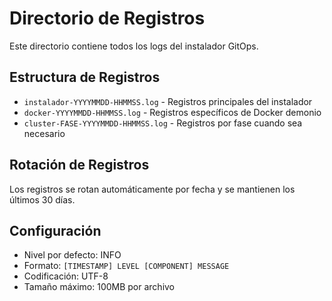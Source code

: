 # Directorio de Registros

Este directorio contiene todos los logs del instalador GitOps.

## Estructura de Registros

- `instalador-YYYYMMDD-HHMMSS.log` - Registros principales del instalador
- `docker-YYYYMMDD-HHMMSS.log` - Registros específicos de Docker demonio
- `cluster-FASE-YYYYMMDD-HHMMSS.log` - Registros por fase cuando sea necesario

## Rotación de Registros

Los registros se rotan automáticamente por fecha y se mantienen los últimos 30 días.

## Configuración

- Nivel por defecto: INFO
- Formato: `[TIMESTAMP] LEVEL [COMPONENT] MESSAGE`
- Codificación: UTF-8
- Tamaño máximo: 100MB por archivo
